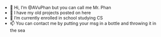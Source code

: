 - 👋 Hi, I’m @AVuPhan but you can call me Mr. Phan
- 👀 I have my old projects posted on here
- 🌱 I’m currently enrolled in school studying CS
- 📫 You can contact me by putting your msg in a bottle and throwing it in the sea
